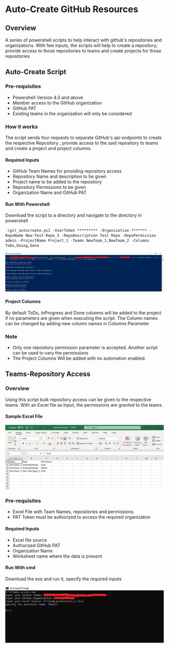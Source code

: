 # Auto-Create GitHub Resources

## Overview

A series of powershell scripts to help interact with github's repositories and organizations. With few inputs, the scripts will help to create a repository, provide access to those repositories to teams and create projects for those repositories

## Auto-Create Script

### Pre-requisites

- Powershell Version 4.0 and above
- Member access to the GitHub organization
- GitHub PAT
- Existing teams in the organization will only be considered

### How it works

The script sends four requests to separate GitHub's api endpoints to create the respective Repository , provide access to the said repository to teams and create a project and project columns.

#### Required Inputs

- GitHub Team Names for providing repository access
- Repository Name and description to be given
- Project name to be added to the repository
- Repository Permissions to be given
- Organization Name and GitHub PAT

#### Run With Powershell

Download the script to a directory and navigate to the directory in powershell

```
.\git_autocreate.ps1 -UserToken ********* -Organization ******* -RepoName New-Test-Repo_5 -RepoDescription Test Repo -RepoPermission admin -ProjectName Project_1 -Teams NewTeam_1,NewTeam_2 -Columns ToDo,Doing,Done
```
![img](./images/powershell-window.png)

#### Project Columns

By default ToDo, InProgress and Done columns will be added to the project if no parameters are given when executing the script. The Column names can be changed by adding new column names in Columns Parameter

### Note

- Only one repository permission parameter is accepted. Another script can be used to vary the permissions
- The Project Columns Will be added with no automation enabled.

## Teams-Repository Access

### Overview

Using this script bulk repository access can be given to the respective teams. With an Excel file as Input, the permissions are granted to the teams.

#### Sample Excel File

![img](./images/excel-window.png)

### Pre-requisites

- Excel File with Team Names, repositories and permissions. 
- PAT Token must be authorized to access the required organization

#### Required Inputs

- Excel file source
- Authorized GitHub PAT
- Organization Name
- Worksheet name where the data is present

#### Run With cmd

Download the exe and run it, specify the required inputs 

![img](./images/cli-window.png)











